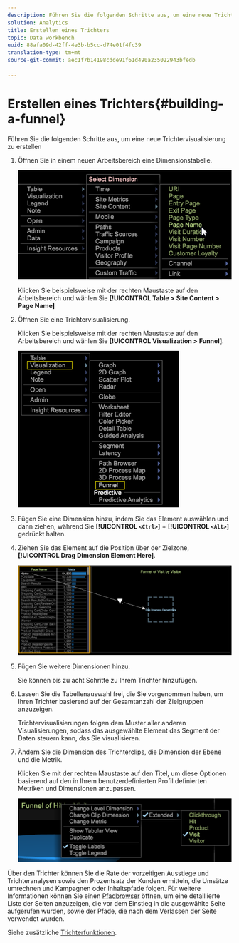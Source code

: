 ```yaml
---
description: Führen Sie die folgenden Schritte aus, um eine neue Trichtervisualisierung zu erstellen
solution: Analytics
title: Erstellen eines Trichters
topic: Data workbench
uuid: 88afa09d-42ff-4e3b-b5cc-d74e01f4fc39
translation-type: tm+mt
source-git-commit: aec1f7b14198cdde91f61d490a235022943bfedb

---
```



# Erstellen eines Trichters{#building-a-funnel}

Führen Sie die folgenden Schritte aus, um eine neue Trichtervisualisierung zu erstellen

<!-- <a id="section_A8F5530114814B689C298E369AD0643E"></a> -->

1. Öffnen Sie in einem neuen Arbeitsbereich eine Dimensionstabelle.

   ![](assets/dimension_table_pagename.png)

   Klicken Sie beispielsweise mit der rechten Maustaste auf den Arbeitsbereich und wählen Sie **[!UICONTROL Table > Site Content > Page Name]**

1. Öffnen Sie eine Trichtervisualisierung.

   Klicken Sie beispielsweise mit der rechten Maustaste auf den Arbeitsbereich und wählen Sie **[!UICONTROL Visualization > Funnel]**.

   ![](assets/step2-funnel.png)

1. Fügen Sie eine Dimension hinzu, indem Sie das Element auswählen und dann ziehen, während Sie **[!UICONTROL `<Ctrl>`]** + **[!UICONTROL `<Alt>`]** gedrückt halten.

1. Ziehen Sie das Element auf die Position über der Zielzone, **[!UICONTROL Drag Dimension Element Here]**.

   ![](assets/step4-funnel.png)

1. Fügen Sie weitere Dimensionen hinzu.

   Sie können bis zu acht Schritte zu Ihrem Trichter hinzufügen.
1. Lassen Sie die Tabellenauswahl frei, die Sie vorgenommen haben, um Ihren Trichter basierend auf der Gesamtanzahl der Zielgruppen anzuzeigen.

   Trichtervisualisierungen folgen dem Muster aller anderen Visualisierungen, sodass das ausgewählte Element das Segment der Daten steuern kann, das Sie visualisieren.
1. Ändern Sie die Dimension des Trichterclips, die Dimension der Ebene und die Metrik.

   Klicken Sie mit der rechten Maustaste auf den Titel, um diese Optionen basierend auf den in Ihrem benutzerdefinierten Profil definierten Metriken und Dimensionen anzupassen.

   ![](assets/last-image-funnel.png)

Über den Trichter können Sie die Rate der vorzeitigen Ausstiege und Trichteranalysen sowie den Prozentsatz der Kunden ermitteln, die Umsätze umrechnen und Kampagnen oder Inhaltspfade folgen. Für weitere Informationen können Sie einen [Pfadbrowser](../../../../home/c-get-started/c-analysis-vis/c-funnel-visualization/c-path-browser-funnel.md#concept-b0cedf7a28ae422696ded1258c9a4119) öffnen, um eine detaillierte Liste der Seiten anzuzeigen, die vor dem Einstieg in die ausgewählte Seite aufgerufen wurden, sowie der Pfade, die nach dem Verlassen der Seite verwendet wurden.

Siehe zusätzliche [Trichterfunktionen](../../../../home/c-get-started/c-analysis-vis/c-funnel-visualization/c-funnel-visualization-features.md#concept-e65c81fe17794acd8d00d796b1780dc3).
